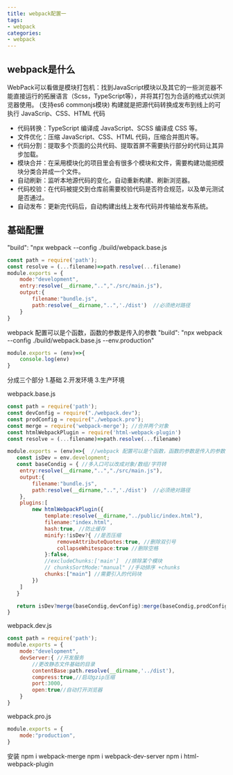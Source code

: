 ```yaml
---
title: webpack配置一
tags:
- webpack
categories:
- webpack            
---
```


## webpack是什么

WebPack可以看做是模块打包机：找到JavaScript模块以及其它的一些浏览器不能直接运行的拓展语言（Scss，TypeScript等），并将其打包为合适的格式以供浏览器使用。 (支持es6 commonjs模块)
构建就是把源代码转换成发布到线上的可执行 JavaScrip、CSS、HTML 代码

+ 代码转换：TypeScript 编译成 JavaScript、SCSS 编译成 CSS 等。
+ 文件优化：压缩 JavaScript、CSS、HTML 代码，压缩合并图片等。
+ 代码分割：提取多个页面的公共代码、提取首屏不需要执行部分的代码让其异步加载。
+ 模块合并：在采用模块化的项目里会有很多个模块和文件，需要构建功能把模块分类合并成一个文件。
+ 自动刷新：监听本地源代码的变化，自动重新构建、刷新浏览器。
+ 代码校验：在代码被提交到仓库前需要校验代码是否符合规范，以及单元测试是否通过。
+ 自动发布：更新完代码后，自动构建出线上发布代码并传输给发布系统。


## 基础配置

"build": "npx webpack --config ./build/webpack.base.js
```js
const path = require('path');
const resolve = (...filename)=>path.resolve(...filename)
module.exports = {
    mode:"development",
    entry:resolve(__dirname,"..","./src/main.js"),
    output:{
        filename:"bundle.js",
        path:resolve(__dirname,"..",'./dist')  //必须绝对路径
    }
}

```


webpack 配置可以是个函数，函数的参数是传入的参数
"build": "npx webpack --config ./build/webpack.base.js --env.production"
```js
module.exports = (env)=>{  
    console.log(env)
}
```


分成三个部分  1.基础  2.开发环境  3.生产环境

webpack.base.js
```js
const path = require('path');
const devConfig = require("./webpack.dev");
const prodConfig = require("./webpack.pro");
const merge = require('webpack-merge'); //合并两个对象
const htmlWebpackPlugin = require('html-webpack-plugin')
const resolve = (...filename)=>path.resolve(...filename)

module.exports = (env)=>{  //webpack 配置可以是个函数，函数的参数是传入的参数
   const isDev = env.development;
   const baseCondig = { //多入口可以改成对象/数组/字符转
    entry:resolve(__dirname,"..","./src/main.js"),
    output:{
        filename:"bundle.js",
        path:resolve(__dirname,"..",'./dist')  //必须绝对路径
    },
    plugins:[
        new htmlWebpackPlugin({
            template:resolve(__dirname,"../public/index.html"),
            filename:"index.html",
            hash:true, //防止缓存
            minify:!isDev?{ //是否压缩
                removeAttributeQuotes:true, //删除双引号
                collapseWhitespace:true //删除空格
            }:false,
            //excludeChunks:['main']  //排除某个模块
            // chunksSortMode:"manual" //手动排序 +chunks
            chunks:["main"] //需要引入的代码块
        })
    ]
   }

   return isDev?merge(baseCondig,devConfig):merge(baseCondig,prodConfig)
}
```
webpack.dev.js
```js
const path = require('path');
module.exports = {
    mode:"development",
    devServer:{ //开发服务
        //更改静态文件基础的目录
        contentBase:path.resolve(__dirname,'../dist'),
        compress:true,//启动gzip压缩
        port:3000,
        open:true//自动打开浏览器
    }
}

```
webpack.pro.js
```js
module.exports = {
    mode:"production",
}
```



安装
npm i webpack-merge
npm i webpack-dev-server
npm i html-webpack-plugin


